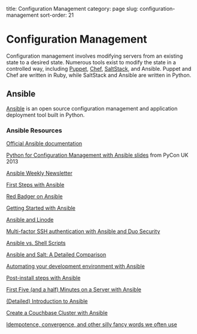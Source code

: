 title: Configuration Management
category: page
slug: configuration-management
sort-order: 21


# Configuration Management
Configuration management involves modifying servers from an existing state to 
a desired state. Numerous tools exist to modify the state in a controlled 
way, including [Puppet](http://puppetlabs.com/puppet/what-is-puppet), 
[Chef](http://www.getchef.com/chef/), 
[SaltStack](http://www.saltstack.com/), and Ansible. Puppet and Chef are
written in Ruby, while SaltStack and Ansible are written in Python.


## Ansible
[Ansible](http://www.ansibleworks.com/) is an open source configuration
management and application deployment tool built in Python.


### Ansible Resources
[Official Ansible documentation](http://docs.ansible.com/index.html)

[Python for Configuration Management with Ansible slides](http://www.insom.me.uk/post/pycon-talk.html) 
from PyCon UK 2013

[Ansible Weekly Newsletter](http://devopsu.com/newsletters/ansible-weekly-newsletter.html)

[First Steps with Ansible](http://labs.qandidate.com/blog/2013/11/15/first-steps-with-ansible/)

[Red Badger on Ansible](http://red-badger.com/blog/2013/06/29/ansible/)

[Getting Started with Ansible](http://lowendbox.com/blog/getting-started-with-ansible/)

[Ansible and Linode](http://softwareas.com/ansible-and-linode-what-i-learned-about-controlling-linodes-from-ansible)

[Multi-factor SSH authentication with Ansible and Duo Security](http://jlafon.io/ansible-duo-security.html)

[Ansible vs. Shell Scripts](http://devopsu.com/blog/ansible-vs-shell-scripts/)

[Ansible and Salt: A Detailed Comparison](http://missingm.co/2013/06/ansible-and-salt-a-detailed-comparison/)

[Automating your development environment with Ansible](http://www.nickhammond.com/automating-development-environment-ansible/)

[Post-install steps with Ansible](http://devopsu.com/guides/ansible-post-install.html) 

[First Five (and a half) Minutes on a Server with Ansible](http://lattejed.com/first-five-and-a-half-minutes-on-a-server-with-ansible) 

[(Detailed) Introduction to Ansible](http://davidwinter.me/articles/2013/11/23/introduction-to-ansible/)
 
[Create a Couchbase Cluster with Ansible](http://blog.couchbase.com/create-couchbase-cluster-with-ansible)

[Idempotence, convergence, and other silly fancy words we often use](https://groups.google.com/forum/#!msg/Ansible-project/WpRblldA2PQ/lYDpFjBXDlsJ")


